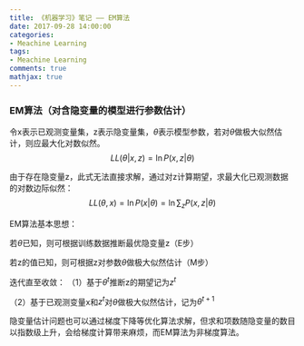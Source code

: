 ```yaml
---
title: 《机器学习》笔记 —— EM算法
date: 2017-09-28 14:00:00
categories:
- Meachine Learning
tags:
- Meachine Learning
comments: true
mathjax: true
---
```


### EM算法（对含隐变量的模型进行参数估计）

令x表示已观测变量集，z表示隐变量集，$\theta$表示模型参数，若对$\theta$做极大似然估计，则应最大化对数似然。
$$
LL(\theta|x,z)=\ln P(x,z|\theta)
$$

由于存在隐变量z，此式无法直接求解，通过对z计算期望，求最大化已观测数据的对数边际似然：
$$
LL(\theta,x) = \ln P(x|\theta)=\ln \sum_zP(x,z|\theta)
$$

EM算法基本思想：

若$\theta$已知，则可根据训练数据推断最优隐变量z（E步）

若z的值已知，则可根据z对参数$\theta$做极大似然估计（M步）

迭代直至收敛：
（1）基于$\theta^t$推断z的期望记为$z^t$

（2）基于已观测变量x和$z^t$对$\theta$做极大似然估计，记为$\theta^{t+1}$

隐变量估计问题也可以通过梯度下降等优化算法求解，但求和项数随隐变量的数目以指数级上升，会给梯度计算带来麻烦，而EM算法为非梯度算法。
